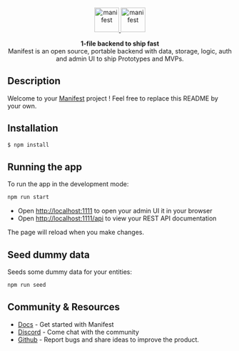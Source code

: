 <br>
<p align="center">
  <a href="https://manifest.build/#gh-light-mode-only">
    <img alt="manifest" src="https://manifest.build/assets/images/logo-transparent.svg" height="55px" alt="Manifest logo" title="Manifest - A backend so simple that it fits in a YAML file" />
  </a>
  <a href="https://manifest.build/#gh-dark-mode-only">
    <img alt="manifest" src="https://manifest.build/assets/images/logo-light.svg" height="55px" alt="Manifest logo" title="Manifest - A backend so simple that it fits in a YAML file" />
  </a>
</p>

<p align='center'>
<strong>1-file backend to ship fast</strong> <br> <span>Manifest is an open source, portable backend with data, storage, logic, auth and admin UI to ship Prototypes and MVPs.
</span>

## Description

Welcome to your [Manifest](https://github.com/mnfst/manifest) project ! Feel free to replace this README by your own.

## Installation

```bash
$ npm install
```

## Running the app

To run the app in the development mode:

```bash
npm run start
```

- Open [http://localhost:1111](http://localhost:1111) to open your admin UI it in your browser
- Open [http://localhost:1111/api](http://localhost:111/api) to view your REST API documentation

The page will reload when you make changes.

## Seed dummy data

Seeds some dummy data for your entities:

```bash
npm run seed
```

## Community & Resources

- [Docs](https://manifest.build/docs) - Get started with Manifest
- [Discord](https://discord.gg/FepAked3W7) - Come chat with the community
- [Github](https://github.com/mnfst/manifest/issues) - Report bugs and share ideas to improve the product.
